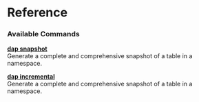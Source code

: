 # Reference

### Available Commands

[**dap snapshot**](broken-reference)\
Generate a complete and comprehensive snapshot of a table in a namespace.

[**dap incremental** ](broken-reference)\
Generate a complete and comprehensive snapshot of a table in a namespace.
